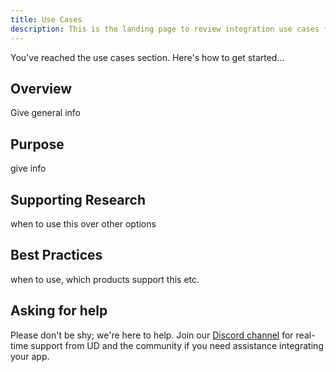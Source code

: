 ```yaml
---
title: Use Cases
description: This is the landing page to review integration use cases for UD products and features.
---
```


You've reached the use cases section. Here's how to get started...

## Overview

Give general info 

## Purpose

give info

## Supporting Research

when to use this over other options

## Best Practices

when to use, which products support this etc.

## Asking for help

Please don't be shy; we're here to help. Join our [Discord channel](https://discord.gg/b6ZVxSZ9Hn) for real-time support from UD and the community if you need assistance integrating your app.
